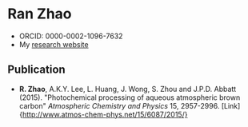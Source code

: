 # Ran Zhao
- ORCID: 0000-0002-1096-7632
- My [research website](https://ranzhaoualberta.wordpress.com/)

## Publication

- **R. Zhao**, A.K.Y. Lee, L. Huang, J. Wong, S. Zhou and J.P.D. Abbatt (2015). "Photochemical
processing of aqueous atmospheric brown carbon" *Atmospheric Chemistry and Physics* 15, 2957-2996. [Link]{http://www.atmos-chem-phys.net/15/6087/2015/}
